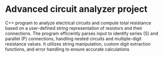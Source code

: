 # Advanced circuit analyzer project
  C++ program to analyze electrical circuits and compute total resistance based on a user-defined string representation of resistors and their connections. The program efficiently parses input to identify series (S) and parallel (P) connections, handling nested circuits and multiple-digit resistance values. It utilizes string manipulation, custom digit extraction functions, and error handling to ensure accurate calculations
